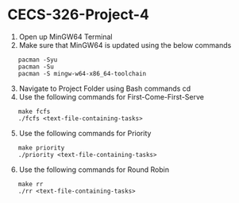# CECS-326-Project-4
1. Open up MinGW64 Terminal
2. Make sure that MinGW64 is updated using the below commands
```
   pacman -Syu
   pacman -Su
   pacman -S mingw-w64-x86_64-toolchain
```
3. Navigate to Project Folder using Bash commands cd
4. Use the following commands for First-Come-First-Serve
```
   make fcfs
   ./fcfs <text-file-containing-tasks>
```
5. Use the following commands for Priority
```
   make priority
   ./priority <text-file-containing-tasks>
```
6. Use the following commands for Round Robin
```
   make rr
   ./rr <text-file-containing-tasks>
```
